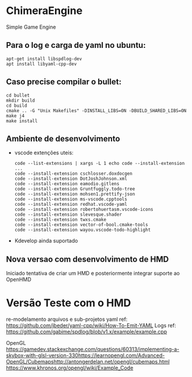 # ChimeraEngine

Simple Game Engine

## Para o log e carga de yaml no ubuntu:
```
apt-get install libspdlog-dev
apt install libyaml-cpp-dev
```

## Caso precise compilar o bullet:
```
cd bullet
mkdir build
cd build
cmake .. -G "Unix Makefiles" -DINSTALL_LIBS=ON -DBUILD_SHARED_LIBS=ON
make j4
make install
```

## Ambiente de desenvolvimento

 - vscode extenções uteis: 

    ```    
    code --list-extensions | xargs -L 1 echo code --install-extension
    ...
    code --install-extension cschlosser.doxdocgen
    code --install-extension DotJoshJohnson.xml
    code --install-extension eamodio.gitlens
    code --install-extension Gruntfuggly.todo-tree
    code --install-extension mohsen1.prettify-json
    code --install-extension ms-vscode.cpptools
    code --install-extension redhat.vscode-yaml
    code --install-extension robertohuertasm.vscode-icons
    code --install-extension slevesque.shader
    code --install-extension twxs.cmake
    code --install-extension vector-of-bool.cmake-tools
    code --install-extension wayou.vscode-todo-highlight
    ```

 - Kdevelop ainda suportado


## Nova versao com desenvolvimento de HMD

Iniciado tentativa de criar um HMD e posteriormente integrar suporte ao OpenHMD

# Versão Teste com o HMD

re-modelamento arquivos e sub-projetos 
yaml ref: https://github.com/jbeder/yaml-cpp/wiki/How-To-Emit-YAML
Logs ref: https://github.com/gabime/spdlog/blob/v1.x/example/example.cpp

OpenGL
https://gamedev.stackexchange.com/questions/60313/implementing-a-skybox-with-glsl-version-330​
https://learnopengl.com/Advanced-OpenGL/Cubemaps​
http://antongerdelan.net/opengl/cubemaps.html
https://www.khronos.org/opengl/wiki/Example_Code
